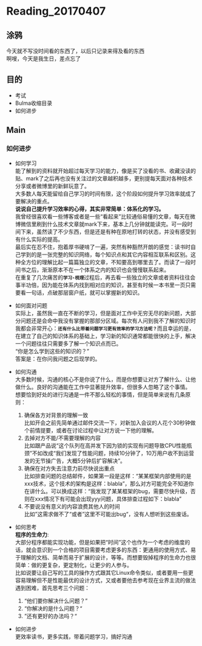 # Reading_20170407
## 涂鸦  
今天就不写没时间看的东西了，以后只记录来得及看的东西  
啊嗖，今天是我生日，差点忘了

## 目的
- 考试
- Bulma收缩目录
- 如何进步  

## Main
### 如何进步  

- 如何学习  
能了解到的资料就开始超过每天学习的能力，像是买了没看的书、收藏没读的贴、mark了之后再也没有关注过的文章越积越多，更别提每天面对各种技术分享或者微博里的新鲜玩意了。<br>
大多数人每天能留给自己学习的时间有限，这个阶段如何提升学习效率就成了要解决的重点。<br>
<b>说说自己提升学习效率的心得，其实非常简单：体系化的学习。</b><br>
我曾经很喜欢看一些博客或者是一些“看起来”比较通俗易懂的文章，每天在微博微信里刷到什么技术文章就mark下来，基本上几分钟就能读完。可一段时间下来，虽然读了不少东西，但是还是有种在原地打转的状态，并没有感受到有什么实际的提高。<br>
最后实在忍不住，抱着厚书硬啃了一遍，突然有种豁然开朗的感觉：读书时自己学到的是一张完整的知识网络，每个知识点和其它内容相互联系和区别。这种全方位的理解比起一篇篇独立的文章，不知要高到哪里去了。而读了一段时间书之后，渐渐原本不在一个体系之内的知识也会慢慢联系起来。<br>
在重复了几次痛苦的<b>`学习-梳理`</b>过程后，再去看一些独立的文章或者资料往往会事半功倍，因为能在体系内找到相对应的知识，甚至有时候一本书里一页只需要看一句话，点破那层窗户纸，就可以掌握新的知识。<br>

- 如何面对问题  
实际上，虽然我一直在不断的学习，但是面对工作中无穷无尽的新问题，大部分问题还是会命中我没有掌握的那部分区域。每次有人问到我不了解的知识时我都会非常开心：<b>`还有什么比带着问题学习更有效率的学习方法呢？`</b>而且幸运的是，在建立了自己的知识体系的基础上，学习新的知识通常都能很快的上手，解决一个问题往往只需要多了解一个知识点而已。<br>
“你是怎么学到这些的知识的？”<br>
答案是：在你问我问题之后现学的。

- 如何沟通  
大多数时候，沟通的核心不是你说了什么，而是你想要让对方了解什么、让他做什么。良好的沟通能在工作中显著提升效率，但很多人忽略了这个事情。<br>
想要恰到好处的进行沟通是一件不那么轻松的事情，但是简单来说有几条原则：<br>
  1. 确保各方对背景的理解一致<br>
  比如开会之前先简单通过邮件交流一下，对新加入会议的人花个30秒钟做个前情提要，或者在讨论过程中让对方说一下他的理解。<br>  
  2. 去掉对方不能/不需要理解的内容<br>
  比如跟产品说“这个队列在高并发下因为锁的实现有问题导致CPU性能瓶颈”不如改成“我们发现了性能问题，持续10分钟了，10万用户收不到运营发的无节操广告，大概5分钟后扩容解决”。<br>  
  3. 确保在对方失去注意力前尽快说出重点<br>
  比如排查问题的总结邮件，如果第一段是这样：“某某框架内部使用的是xxx技术，这个技术的架构是这样：blabla”，那么对方可能完全不知道你在讲什么。可以换成这样：“我发现了某某框架的bug，需要尽快升级，否则在xxx情况下有可能会出现yyy问题，具体排查过程如下：blabla”<br>  
  4. 不要说没有意义的内容浪费其他人的时间<br>
  比如”这需求做不了“或者”这里不可能出bug“，没有人想听到这些废话。

- 如何思考  
<b>程序的生命力</b>:<br>
大部分程序都能实现功能，但是如果把“时间”这个也作为一个考虑的维度的话，就会意识到一个合格的项目需要考虑更多的东西：更通用的使用方式、易于理解的文档、简单而易于扩展的设计，等等。而想要毁掉程序的生命力也很简单：做的更复杂，更定制化，让更少的人参与。<br>
比如说要让自己写的工具的操作方式跟其它Linux命令类似，或者要用一些更容易理解但不是性能最优的设计方式，又或者要他去参考现在业界主流的做法<br>
遇到困难，首先思考三个问题：
  1. “他们要你解决什么问题？”<br>
  2. “你解决的是什么问题？“<br>
  3. ”还有更好的办法吗？“<br>

- 如何进步<br>
更效率读书，更多实践，带着问题学习，搞好沟通
